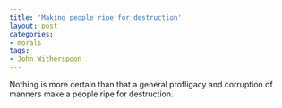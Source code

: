```yaml
---
title: 'Making people ripe for destruction'
layout: post
categories:
- morals
tags:
- John Witherspoon
---
```


Nothing is more certain than that a general profligacy and corruption of manners make a people ripe for destruction.